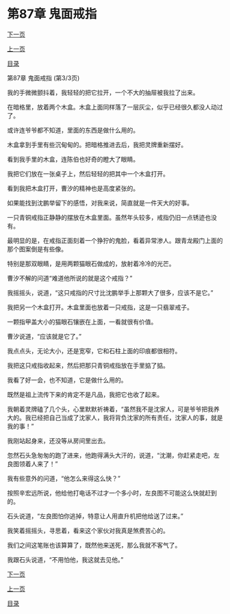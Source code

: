 <h1>第87章    鬼面戒指</h1>
            <div><p><a href="./261_%E7%AC%AC88%E7%AB%A0_%E8%A1%80%E6%A7%BD.md">下一页</a></p><p><a href="./259_%E7%AC%AC87%E7%AB%A0_%E9%AC%BC%E9%9D%A2%E6%88%92%E6%8C%87.md">上一页</a></p><p><a href="../">目录</a></p></div>
            <div><p>第87章    鬼面戒指 (第3/3页)</p><p>我的手微微颤抖着，我轻轻的把它拉开，一个不大的抽屉被我拉了出来。</p><p>在暗格里，放着两个木盒。木盒上面同样落了一层灰尘，似乎已经很久都没人动过了。</p><p>或许连爷爷都不知道，里面的东西是做什么用的。</p><p>木盒拿到手里有些沉甸甸的。把暗格推进去后，我把灵牌重新摆好。</p><p>看到我手里的木盒，连陈伯也好奇的瞪大了眼睛。</p><p>我把它们放在一张桌子上，然后轻轻的把其中一个木盒打开。</p><p>看到我把木盒打开，曹汐的精神也是高度紧张的。</p><p>如果能找到沈鹏举留下的感悟，对我来说，简直就是一件天大的好事。</p><p>一只青铜戒指正静静的摆放在木盒里面。虽然年头较多，戒指仍旧一点锈迹也没有。</p><p>最明显的是，在戒指正面刻着一个狰狞的鬼脸，看着异常渗人。跟青龙殿门上面的那个图案倒是有些像。</p><p>特别是那双眼睛，是用两颗猫眼石做成的，放射着冷冷的光芒。</p><p>曹汐不解的问道“难道他所说的就是这个戒指？”</p><p>我摇摇头，说道，“这只戒指的尺寸比沈鹏举手上那颗大了很多，应该不是它。”</p><p>我把另一个木盒打开。木盒里面也放着一只戒指，这是一只翡翠戒子。</p><p>一颗指甲盖大小的猫眼石镶嵌在上面，一看就很有价值。</p><p>曹汐说道，“应该就是它了。”</p><p>我点点头，无论大小，还是宽窄，它和石柱上面的印痕都很相符。</p><p>我把这只戒指收起来，然后把那只青铜戒指放在手里掂了掂。</p><p>我看了好一会，也不知道，它是做什么用的。</p><p>既然是祖上流传下来的肯定不是凡品，我把它也收了起来。</p><p>我朝着灵牌磕了几个头，心里默默祈祷着，“虽然我不是沈家人，可是爷爷把我养大的。我已经把自己当成了沈家人，我将背负沈家的所有责任，沈家人的事，就是我的事！”</p><p>我刚站起身来，还没等从房间里出去。</p><p>忽然石头急匆匆的跑了进来，他跑得满头大汗的，说道，“沈潮，你赶紧走吧，左良图领着人来了！”</p><p>我有些意外的问道，“他怎么来得这么快？”</p><p>按照辛宏远所说，他给他打电话不过才一个多小时，左良图不可能这么快就赶到的。</p><p>石头说道，“左良图怕你逃掉，特意让人用直升机把他给送了过来。”</p><p>我笑着摇摇头，寻思着，看来这个家伙对我真是煞费苦心的。</p><p>我们之间这笔账也该算算了，既然他来送死，那么我就不客气了。</p><p>我跟石头说道，“不用怕他，我这就去见他。”</p></div>
            <div><p><a href="./261_%E7%AC%AC88%E7%AB%A0_%E8%A1%80%E6%A7%BD.md">下一页</a></p><p><a href="./259_%E7%AC%AC87%E7%AB%A0_%E9%AC%BC%E9%9D%A2%E6%88%92%E6%8C%87.md">上一页</a></p><p><a href="../">目录</a></p></div>